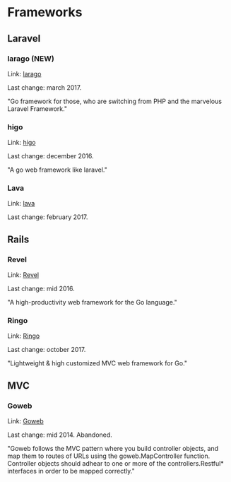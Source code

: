 
# Frameworks


## Laravel

### larago (NEW)

Link: [larago](https://github.com/lara-go/larago)

Last change: march 2017.

"Go framework for those, who are switching from PHP and the marvelous Laravel Framework."


### higo

Link: [higo](https://github.com/micln/higo)

Last change: december 2016.

"A go web framework like laravel."


### Lava

Link: [lava](https://github.com/golava/lava)

Last change: february 2017.



## Rails

### Revel 

Link: [Revel](https://github.com/revel/revel)

Last change: mid 2016.

"A high-productivity web framework for the Go language."


### Ringo 

Link: [Ringo](https://github.com/jjyr/ringo)

Last change: october 2017.

"Lightweight & high customized MVC web framework for Go."



## MVC

### Goweb

Link: [Goweb](https://github.com/stretchr/goweb)

Last change: mid 2014. Abandoned.

"Goweb follows the MVC pattern where you build controller objects, and map them to routes of URLs using the goweb.MapController function. Controller objects should adhear to one or more of the controllers.Restful* interfaces in order to be mapped correctly."




